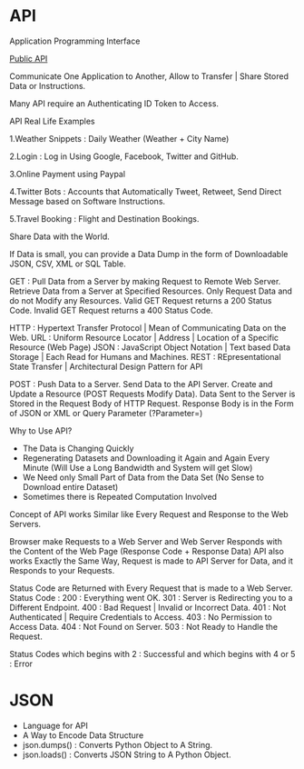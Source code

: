 # API
Application Programming Interface

[Public API](https://public-apis.xyz/)

Communicate One Application to Another, Allow to Transfer | Share Stored Data or Instructions.

Many API require an Authenticating ID Token to Access.

API Real Life Examples

1.Weather Snippets : Daily Weather (Weather + City Name)

2.Login : Log in Using Google, Facebook, Twitter and GitHub.

3.Online Payment using Paypal

4.Twitter Bots : Accounts that Automatically Tweet, Retweet, Send Direct Message based on Software Instructions.

5.Travel Booking : Flight and Destination Bookings.

Share Data with the World.

If Data is small, you can provide a Data Dump in the form of Downloadable JSON, CSV, XML or SQL Table.

GET : Pull Data from a Server by making Request to Remote Web Server.
      Retrieve Data from a Server at Specified Resources.
      Only Request Data and do not Modify any Resources.
      Valid GET Request returns a 200 Status Code.
      Invalid GET Request returns a 400 Status Code.

HTTP : Hypertext Transfer Protocol      | Mean of Communicating Data on the Web.
URL  : Uniform Resource Locator         | Address | Location of a Specific Resource (Web Page)
JSON : JavaScript Object Notation       | Text based Data Storage | Each Read for Humans and Machines.
REST : REpresentational State Transfer  | Architectural Design Pattern for API

POST : Push Data to a Server.
       Send Data to the API Server.
       Create and Update a Resource (POST Requests Modify Data).
       Data Sent to the Server is Stored in the Request Body of HTTP Request.
       Response Body is in the Form of JSON or XML or Query Parameter (?Parameter=)

Why to Use API?
- The Data is Changing Quickly 
- Regenerating Datasets and Downloading it Again and Again Every Minute (Will Use a Long Bandwidth and System will get Slow)
- We Need only Small Part of Data from the Data Set (No Sense to Download entire Dataset)
- Sometimes there is Repeated Computation Involved

Concept of API works Similar like Every Request and Response to the Web Servers.

Browser make Requests to a Web Server and Web Server Responds with the Content of the Web Page (Response Code + Response Data)
API also works Exactly the Same Way, Request is made to API Server for Data, and it Responds to your Requests.

Status Code are Returned with Every Request that is made to a Web Server.
Status Code :
200 : Everything went OK.
301 : Server is Redirecting you to a Different Endpoint.
400 : Bad Request | Invalid or Incorrect Data.
401 : Not Authenticated | Require Credentials to Access.
403 : No Permission to Access Data.
404 : Not Found on Server.
503 : Not Ready to Handle the Request.

Status Codes which begins with 2 : Successful and which begins with 4 or 5 : Error

# JSON 
- Language for API
- A Way to Encode Data Structure 
- json.dumps() : Converts Python Object to A String.
- json.loads() : Converts JSON String to A Python Object.
